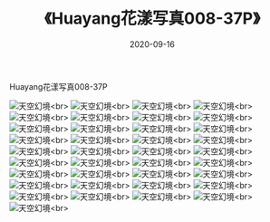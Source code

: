 ﻿---
layout: post
title: 《Huayang花漾写真008-37P》
date: 2020-09-16
img: http://photo.orgx.cf/性感/2020/Huayang花漾写真008-37P/000.jpg
tags: [美女,性感,泳衣]
---

Huayang花漾写真008-37P



![天空幻境](http://photo.orgx.cf/性感/2020/Huayang花漾写真008-37P/001.jpg''天空幻境'')<br>
![天空幻境](http://photo.orgx.cf/性感/2020/Huayang花漾写真008-37P/002.jpg''天空幻境'')<br>
![天空幻境](http://photo.orgx.cf/性感/2020/Huayang花漾写真008-37P/003.jpg''天空幻境'')<br>
![天空幻境](http://photo.orgx.cf/性感/2020/Huayang花漾写真008-37P/004.jpg''天空幻境'')<br>
![天空幻境](http://photo.orgx.cf/性感/2020/Huayang花漾写真008-37P/005.jpg''天空幻境'')<br>
![天空幻境](http://photo.orgx.cf/性感/2020/Huayang花漾写真008-37P/006.jpg''天空幻境'')<br>
![天空幻境](http://photo.orgx.cf/性感/2020/Huayang花漾写真008-37P/007.jpg''天空幻境'')<br>
![天空幻境](http://photo.orgx.cf/性感/2020/Huayang花漾写真008-37P/008.jpg''天空幻境'')<br>
![天空幻境](http://photo.orgx.cf/性感/2020/Huayang花漾写真008-37P/009.jpg''天空幻境'')<br>
![天空幻境](http://photo.orgx.cf/性感/2020/Huayang花漾写真008-37P/010.jpg''天空幻境'')<br>
![天空幻境](http://photo.orgx.cf/性感/2020/Huayang花漾写真008-37P/011.jpg''天空幻境'')<br>
![天空幻境](http://photo.orgx.cf/性感/2020/Huayang花漾写真008-37P/012.jpg''天空幻境'')<br>
![天空幻境](http://photo.orgx.cf/性感/2020/Huayang花漾写真008-37P/013.jpg''天空幻境'')<br>
![天空幻境](http://photo.orgx.cf/性感/2020/Huayang花漾写真008-37P/014.jpg''天空幻境'')<br>
![天空幻境](http://photo.orgx.cf/性感/2020/Huayang花漾写真008-37P/015.jpg''天空幻境'')<br>
![天空幻境](http://photo.orgx.cf/性感/2020/Huayang花漾写真008-37P/016.jpg''天空幻境'')<br>
![天空幻境](http://photo.orgx.cf/性感/2020/Huayang花漾写真008-37P/017.jpg''天空幻境'')<br>
![天空幻境](http://photo.orgx.cf/性感/2020/Huayang花漾写真008-37P/018.jpg''天空幻境'')<br>
![天空幻境](http://photo.orgx.cf/性感/2020/Huayang花漾写真008-37P/019.jpg''天空幻境'')<br>
![天空幻境](http://photo.orgx.cf/性感/2020/Huayang花漾写真008-37P/020.jpg''天空幻境'')<br>
![天空幻境](http://photo.orgx.cf/性感/2020/Huayang花漾写真008-37P/021.jpg''天空幻境'')<br>
![天空幻境](http://photo.orgx.cf/性感/2020/Huayang花漾写真008-37P/022.jpg''天空幻境'')<br>
![天空幻境](http://photo.orgx.cf/性感/2020/Huayang花漾写真008-37P/023.jpg''天空幻境'')<br>
![天空幻境](http://photo.orgx.cf/性感/2020/Huayang花漾写真008-37P/024.jpg''天空幻境'')<br>
![天空幻境](http://photo.orgx.cf/性感/2020/Huayang花漾写真008-37P/025.jpg''天空幻境'')<br>
![天空幻境](http://photo.orgx.cf/性感/2020/Huayang花漾写真008-37P/026.jpg''天空幻境'')<br>
![天空幻境](http://photo.orgx.cf/性感/2020/Huayang花漾写真008-37P/027.jpg''天空幻境'')<br>
![天空幻境](http://photo.orgx.cf/性感/2020/Huayang花漾写真008-37P/028.jpg''天空幻境'')<br>
![天空幻境](http://photo.orgx.cf/性感/2020/Huayang花漾写真008-37P/029.jpg''天空幻境'')<br>
![天空幻境](http://photo.orgx.cf/性感/2020/Huayang花漾写真008-37P/030.jpg''天空幻境'')<br>
![天空幻境](http://photo.orgx.cf/性感/2020/Huayang花漾写真008-37P/031.jpg''天空幻境'')<br>
![天空幻境](http://photo.orgx.cf/性感/2020/Huayang花漾写真008-37P/032.jpg''天空幻境'')<br>
![天空幻境](http://photo.orgx.cf/性感/2020/Huayang花漾写真008-37P/033.jpg''天空幻境'')<br>
![天空幻境](http://photo.orgx.cf/性感/2020/Huayang花漾写真008-37P/034.jpg''天空幻境'')<br>
![天空幻境](http://photo.orgx.cf/性感/2020/Huayang花漾写真008-37P/035.jpg''天空幻境'')<br>
![天空幻境](http://photo.orgx.cf/性感/2020/Huayang花漾写真008-37P/036.jpg''天空幻境'')<br>
![天空幻境](http://photo.orgx.cf/性感/2020/Huayang花漾写真008-37P/037.jpg''天空幻境'')<br>